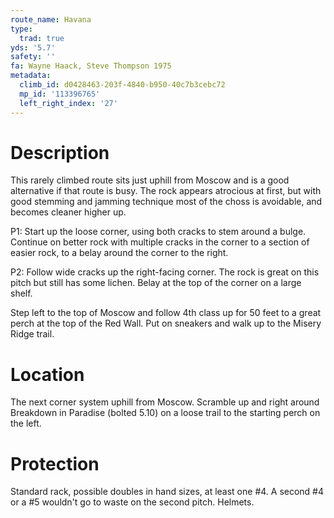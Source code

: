 ```yaml
---
route_name: Havana
type:
  trad: true
yds: '5.7'
safety: ''
fa: Wayne Haack, Steve Thompson 1975
metadata:
  climb_id: d0428463-203f-4840-b950-40c7b3cebc72
  mp_id: '113396765'
  left_right_index: '27'
---
```

# Description
This rarely climbed route sits just uphill from Moscow and is a good alternative if that route is busy. The rock appears atrocious at first, but with good stemming and jamming technique most of the choss is avoidable, and becomes cleaner higher up.

P1: Start up the loose corner, using both cracks to stem around a bulge. Continue on better rock with multiple cracks in the corner to a section of easier rock, to a belay around the corner to the right.

P2: Follow wide cracks up the right-facing corner. The rock is great on this pitch but still has some lichen. Belay at the top of the corner on a large shelf.

Step left to the top of Moscow and follow 4th class up for 50 feet to a great perch at the top of the Red Wall. Put on sneakers and walk up to the Misery Ridge trail.

# Location
The next corner system uphill from Moscow. Scramble up and right around Breakdown in Paradise (bolted 5.10) on a loose trail to the starting perch on the left.

# Protection
Standard rack, possible doubles in hand sizes, at least one #4. A second #4 or a #5 wouldn't go to waste on the second pitch. Helmets.
